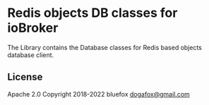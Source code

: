 # Redis objects DB classes for ioBroker
The Library contains the Database classes for Redis based objects database client.

## License
Apache 2.0
Copyright 2018-2022 bluefox <dogafox@gmail.com>  
